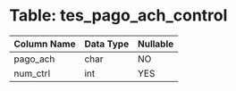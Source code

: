 # Table: tes_pago_ach_control

| Column Name | Data Type | Nullable |
|-------------|-----------|----------|
| pago_ach | char | NO |
| num_ctrl | int | YES |
